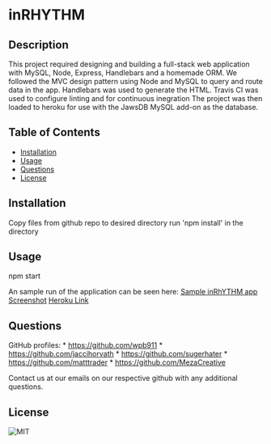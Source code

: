  # inRHYTHM


## Description
This project required designing and building a full-stack web application with MySQL, Node, Express, Handlebars and a homemade ORM. We followed the MVC design pattern using Node and MySQL to query and route data in the app. Handlebars was used to generate the HTML. Travis CI was used to configure linting and for continuous inegration The project was then loaded to heroku for use with the JawsDB MySQL add-on as the database. 

## Table of Contents

  * [Installation](#Installation)
  * [Usage](#Usage) 
  * [Questions](#Questions)
  * [License](#License)

  ## Installation
  Copy files from github repo to desired directory 
  run 'npm install' in the directory 

  ## Usage
  npm start
  
  An sample run of the application can be seen here:
      [Sample inRhYTHM app Screenshot](./public/assets/img/landing.png) 
      [Heroku Link](https://guarded-cliffs-86649.herokuapp.com/)


  ## Questions
  GitHub profiles: 
    * https://github.com/wpb911
    * https://github.com/jaccihorvath
    * https://github.com/sugerhater
    * https://github.com/matttrader
    * https://github.com/MezaCreative

  
  Contact us at our emails on our respective github with any additional questions.


  ## License
  ![MIT  ](https://img.shields.io/badge/MIT-License-orange)